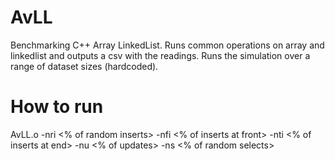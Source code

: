 AvLL
====

Benchmarking C++ Array LinkedList. Runs common operations on array and linkedlist and outputs a csv with the readings. Runs the simulation over a range of dataset sizes (hardcoded).


How to run
==========

   AvLL.o -nri <% of random inserts> -nfi <% of inserts at front> -nti <% of inserts at end> -nu <% of updates> -ns <% of random selects>


